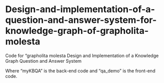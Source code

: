 # Design-and-implementation-of-a-question-and-answer-system-for-knowledge-graph-of-grapholita-molesta

Code for “grapholita molesta Design and Implementation of a Knowledge Graph Question and Answer System

Where “myKBQA” is the back-end code and “qa_demo” is the front-end code.





